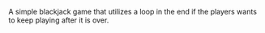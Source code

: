 A simple blackjack game that utilizes a loop in the end if the players wants to keep playing after it is over.
